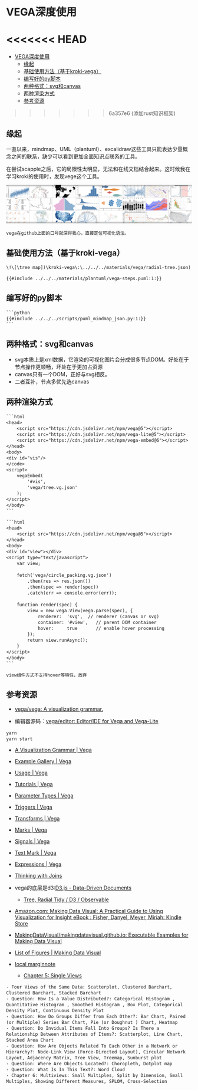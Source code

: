 # VEGA深度使用

<!--ts-->

<<<<<<< HEAD
=======
* [VEGA深度使用](#vega深度使用)
    * [缘起](#缘起)
    * [基础使用方法（基于kroki-vega）](#基础使用方法基于kroki-vega)
    * [编写好的py脚本](#编写好的py脚本)
    * [两种格式：svg和canvas](#两种格式svg和canvas)
    * [两种渲染方式](#两种渲染方式)
    * [参考资源](#参考资源)
>>>>>>> 6a357e6 (添加rust知识框架)

<!-- Created by https://github.com/ekalinin/github-markdown-toc -->
<!-- Added by: runner, at: Mon Dec  5 02:59:20 UTC 2022 -->

<!--te-->

## 缘起

一直以来，mindmap、UML（plantuml）、excalidraw这些工具只能表达少量概念之间的联系，缺少可以看到更加全面知识点联系的工具。

在尝试scapple之后，它的局限性太明显，无法和在线文档结合起来。这时候我在学习kroki的使用时，发现vege这个工具。

![img](https://raw.githubusercontent.com/KuanHsiaoKuo/writing_materials/main/imgs/68747470733a2f2f766567612e6769746875622e696f2f766567612f6173736574732f62616e6e65722e706e67-20220729172109699.png)

```admonish info title='A visualization grammar'
vega在github上面的口号就深得我心，直接定位可视化语法。
```

## 基础使用方法（基于kroki-vega）

```admonish warn title='⚠️kroki不支持文件内再导入其他文件'
\!\[\tree map])\kroki-vega\:\../../../materials/vega/radial-tree.json)
```

```plantuml
{{#include ../../../materials/plantuml/vega-steps.puml:1:}}
```

## 编写好的py脚本

~~~admonish tip title='puml_mindmap_json'
```python
{{#include ../../../scripts/puml_mindmap_json.py:1:}}
```
~~~

## 两种格式：svg和canvas

- svg本质上是xml数据，它渲染的可视化图片会分成很多节点DOM。好处在于节点操作更顺畅，坏处在于更加占资源
- canvas只有一个DOM，正好与svg相反。
- 二者互补，节点多优先选canvas

## 两种渲染方式

~~~admonish tip title='embed'
```html
<head>
    <script src="https://cdn.jsdelivr.net/npm/vega@5"></script>
    <script src="https://cdn.jsdelivr.net/npm/vega-lite@5"></script>
    <script src="https://cdn.jsdelivr.net/npm/vega-embed@6"></script>
</head>
<body>
<div id="vis"/>
</code>
<script>
    vegaEmbed(
        '#vis',
        'vega/tree.vg.json'
    );
</script>
</body>
```
~~~

~~~admonish tip title='embed'
```html
<head>
    <script src="https://cdn.jsdelivr.net/npm/vega@5"></script>
</head>
<body>
<div id="view"></div>
<script type="text/javascript">
    var view;

    fetch('vega/circle_packing.vg.json')
        .then(res => res.json())
        .then(spec => render(spec))
        .catch(err => console.error(err));

    function render(spec) {
        view = new vega.View(vega.parse(spec), {
            renderer:  'svg',  // renderer (canvas or svg)
            container: '#view',   // parent DOM container
            hover:     true       // enable hover processing
        });
        return view.runAsync();
    }
</script>
</body>
```
~~~

```admonish warn title='优先选embed'
view组件方式不支持hover等特性，放弃
```

## 参考资源

- [vega/vega: A visualization grammar.](https://github.com/vega/vega)

- 编辑器源码：[vega/editor: Editor/IDE for Vega and Vega-Lite](https://github.com/vega/editor)

```shell
yarn 
yarn start
```

- [A Visualization Grammar | Vega](https://vega.github.io/vega/)

- [Example Gallery | Vega](https://vega.github.io/vega/examples/)

- [Usage | Vega](https://vega.github.io/vega/usage/)

- [Tutorials | Vega](https://vega.github.io/vega/tutorials/)

- [Parameter Types | Vega](https://vega.github.io/vega/docs/types/#URL)

- [Triggers | Vega](https://vega.github.io/vega/docs/triggers/)

- [Transforms | Vega](https://vega.github.io/vega/docs/transforms/)

- [Marks | Vega](https://vega.github.io/vega/docs/marks/)

- [Signals | Vega](https://vega.github.io/vega/docs/signals/)

- [Text Mark | Vega](https://vega.github.io/vega/docs/marks/text/)

- [Expressions | Vega](https://vega.github.io/vega/docs/expressions/)

- [Thinking with Joins](https://bost.ocks.org/mike/join/)

- vega的底层是d3:[D3.js - Data-Driven Documents](https://d3js.org/)

    - [Tree, Radial Tidy / D3 / Observable](https://observablehq.com/@d3/radial-tree)


- [Amazon.com: Making Data Visual: A Practical Guide to Using Visualization for Insight eBook : Fisher, Danyel, Meyer, Miriah: Kindle Store](https://www.amazon.com/Making-Data-Visual-Practical-Visualization-ebook/dp/B078JG191M)
- [MakingDataVisual/makingdatavisual.github.io: Executable Examples for Making Data Visual](https://github.com/MakingDataVisual/makingdatavisual.github.io)
- [List of Figures | Making Data Visual](https://makingdatavisual.github.io/figurelist.html#related)
- [local marginnote](marginnote3app://note/C95A594C-4FC8-4C3E-AAFE-05AF760FEFD1)
    - [Chapter 5: Single Views](marginnote3app://note/BFF3AEAC-D3B8-49A6-A36C-AFDF62E4D85C)

```admonish tip title='这本书最大的特点是根据数据特点提供对应的图表类型'
- Four Views of the Same Data: Scatterplot, Clustered Barchart, Clustered Barchart, Stacked Barchart
- Question: How Is a Value Distributed?: Categorical Histogram , Quantitative Histogram , Smoothed Histogram , Box Plot, Categorical Density Plot, Continuous Density Plot
- Question: How Do Groups Differ from Each Other?: Bar Chart, Paired (or Multiple) Series Bar Chart, Pie (or Doughnut ) Chart, Heatmap
- Question: Do Invidual Items Fall Into Groups? Is There a Relationship Between Attributes of Items?: Scatterplot, Line Chart, Stacked Area Chart
- Question: How Are Objects Related To Each Other in a Network or Hierarchy?: Node-Link View (Force-Directed Layout), Circular Network Layout, Adjacency Matrix, Tree View, Treemap, Sunburst plot
- Question: Where Are Objects Located?: Choropleth, Dotplot map
- Question: What Is In This Text?: Word Cloud
- Chapter 6: Multiviews: Small Multiples, Split by Dimension, Small Multiples, Showing Different Measures, SPLOM, Cross-Selection
```